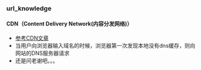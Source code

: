 ### url_knowledge
#### CDN（Content Delivery Network(内容分发网络)）
* [参考CDN文章](https://blog.csdn.net/coolmeme/article/details/9468743)
* 当用户向浏览器输入域名的时候，浏览器第一次发现本地没有dns缓存，则向网站的DNS服务器请求
* 还是问老谢吧。。。
